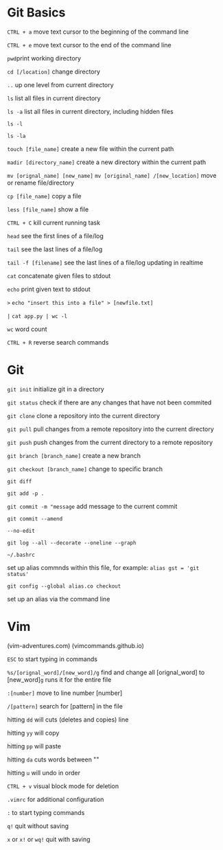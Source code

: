 # Git Basics

`CTRL + a` move text cursor to the beginning of the command line

`CTRL + e` move text cursor to the end of the command line

`pwd`print working directory

`cd [/location]` change directory

`..` up one level from current directory

`ls` list all files in current directory

`ls -a` list all files in current directory, including hidden files

`ls -l`

`ls -la`

`touch [file_name]` create a new file within the current path

`madir [directory_name]` create a new directory within the current path


`mv [orignal_name] [new_name]`
`mv [original_name] /[new_location]`
move or rename file/directory

`cp [file_name]` copy a file

`less [file_name]` show a file

`CTRL + C` kill current running task

`head` see the first lines of a file/log

`tail` see the last lines of a file/log

`tail -f [filename]` see the last lines of a file/log updating in realtime

`cat` concatenate given files to stdout

`echo` print given text to stdout

`>`
`echo "insert this into a file" > [newfile.txt]`

`|`
`cat app.py | wc -l`

`wc` word count

`CTRL + R` reverse search commands

# Git

`git init` initialize git in a directory

`git status` check if there are any changes that have not been commited

`git clone` clone a repository into the current directory

`git pull` pull changes from a remote repository into the current directory

`git push` push changes from the current directory to a remote repository

`git branch [branch_name]` create a new branch

`git checkout [branch_name]` change to specific branch

`git diff` 

`git add -p .` 

`git commit -m "message` add message to the current commit

`git commit --amend`

`--no-edit`

`git log --all --decorate --oneline --graph`

`~/.bashrc`

set up alias commnds within this file, for example: `alias gst = 'git status'`

`git config --global alias.co checkout`

set up an alias via the command line

# Vim

(vim-adventures.com)
(vimcommands.github.io)

`ESC` to start typing in commands

`%s/[orignal_word]/[new_word]/g` find and change all [orignal_word] to [new_word]`g` runs it for the entire file

`:[number]` move to line number [number]

`/[pattern]` search for [pattern] in the file

hitting `dd` will cuts (deletes and copies) line

hitting `yy` will copy

hitting `pp` will paste

hitting `da` cuts words between ""

hitting `u` will undo in order

`CTRL + v` visual block mode for deletion

`.vimrc` for additional configuration 

`:`
to start typing commands

`q!`
quit without saving


`x` or `x!` or `wq!`
quit with saving